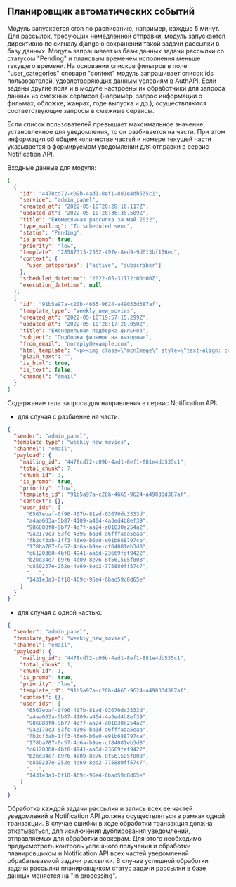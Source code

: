## Планировщик автоматических событий

Модуль запускается cron по расписанию, например, каждые 5 минут.
Для рассылок, требующих немедленной отправки, модуль запускается директивно по сигналу django о сохранении такой задачи 
рассылки в базу данных.
Модуль запрашивает из базы данных задачи рассылки со статусом "Pending" и плановым временем исполнения меньше 
текущего времени. 
На основании списков фильтров в поле "user_categories" словаря "context" модуль запрашивает список ids пользователей,
удовлетворяющих данным условиям в AuthAPI. Если заданы другие поля и в модуле настроены их обработчики для запроса данных 
из смежных сервисов (например, запрос информации о фильмах, обложке, жанрах, годе выпуска и др.), осуществляются 
соответствующие запросы в смежные сервисы.

Если список пользователей превышает максимальное значение, установленное для уведомления, то он разбивается на части.
При этом информация об общем количестве частей и номере текущей части указывается в формируемом уведомлении для отправки 
в сервис Notification API.

Входные данные для модуля:
```json
[
  {
    "id": "4478cd72-c09b-4ad1-8ef1-881e4db535c1",
    "service": "admin_panel",
    "created_at": "2022-05-10T20:28:16.117Z",
    "updated_at": "2022-05-10T20:36:35.589Z",
    "title": "Ежемесячная рассылка за май 2022",
    "type_mailing": "To scheduled send",
    "status": "Pending",
    "is_promo": true,
    "priority": "low",
    "template": "28587313-2552-497e-8ed9-9d613bf156ed",
    "context": {
      "user_categories": ["active", "subscriber"]
    },
    "scheduled_datetime": "2022-05-31T12:00:00Z",
    "execution_datetime": null
  },
  {
    "id": "91b5a97a-c20b-4665-9624-a49033d387af",
    "template_type": "weekly_new_movies",
    "created_at": "2022-05-10T19:57:15.299Z",
    "updated_at": "2022-05-10T20:17:20.050Z",
    "title": "Еженедельная подборка фильмов",
    "subject": "Подборка фильмов на выходные",
    "from_email": "noreply@example.com",
    "html_template": "<p><img class=\"mcnImage\" style=\"text-align: center; max-width: 221px; padding-bottom: 0px; vertical-align: bottom; display: block; margin-left: auto; margin-right: auto;\" src=\"https://mcusercontent.com/597bc5462e8302e1e9db1d857/images/7307dfb2-ccc5-4923-937b-4f833c61c341.png\" alt=\"\" width=\"221\" align=\"center\" /></p>\r\n<table style=\"border-collapse: collapse; width: 100%; height: 189.578px; background-color: #c2e0f4;\" border=\"1\">\r\n<tbody>\r\n<tr style=\"text-align: center; height: 34.1562px;\">\r\n<td style=\"width: 100%; height: 34.1562px;\" colspan=\"2\">\r\n<h3 style=\"line-height: 1;\"><span style=\"color: #3e4ff4;\">Здравствуйте, {{ username }}!</span></h3>\r\n</td>\r\n</tr>\r\n<tr style=\"height: 110.641px;\">\r\n<td style=\"width: 100%; height: 110.641px;\" colspan=\"2\">\r\n<p style=\"text-align: center; line-height: 1;\">Вечер пятницы, а это значит что пора отдохнуть от рабочей недели. Закажите пиццу и подумайте какой фильм вам бы хотелось посмотреть. И уж если с пиццей мы вам не сможем облегчить муки выбора, то вполне справимся с фильмом.</p>\r\n<h3 style=\"text-align: center; line-height: 1;\"><span style=\"color: #3e4ff4;\">Ловите персональную подборку</span></h3>\r\n</td>\r\n</tr>\r\n<tr style=\"height: 22.3906px;\">\r\n<td style=\"width: 49.9459%; height: 22.3906px; text-align: center;\">Довод</td>\r\n<td style=\"width: 50.0541%; height: 22.3906px; text-align: center;\">Бегущий по лезвию</td>\r\n</tr>\r\n<tr style=\"height: 22.3906px;\">\r\n<td style=\"width: 49.9459%; height: 22.3906px; text-align: center;\">Апгрейд</td>\r\n<td style=\"width: 50.0541%; height: 22.3906px; text-align: center;\">Электрические сны</td>\r\n</tr>\r\n</tbody>\r\n</table>\r\n<p style=\"text-align: center;\">Чтобы мы писали реже, вы можете <span style=\"text-decoration: underline;\">отписаться от рассылки</span>.</p>",
    "plain_text": "",
    "is_html": true,
    "is_text": false,
    "channel": "email"
  }
]
```

Содержание тела запроса для направления в сервис Notification API:
- для случая с разбиение на части:
```json
{
  "sender": "admin_panel",
  "template_type": "weekly_new_movies",
  "channel": "email",
  "payload": {
    "mailing_id": "4478cd72-c09b-4ad1-8ef1-881e4db535c1",
    "total_chunk": 7,
    "chunk_id": 3,
    "is_promo": true,
    "priority": "low",
    "template_id": "91b5a97a-c20b-4665-9624-a49033d387af",
    "context": {},
    "user_ids": [
      "6567ebaf-0f96-407b-81ad-03670dc3333d",
      "a4aa603a-5b87-4109-a404-4a3ed4b8ef39",
      "986880f0-9b77-4c7f-aa24-a01830e254a2",
      "9a2170c3-53fc-4395-ba3d-a6fffada5eaa",
      "fb2cf3ab-1ff3-46e0-b6a0-e91b688797ce",
      "178ba787-0c57-4d6a-b9ae-cf84081eb3d8",
      "c6120360-4bf8-4941-aa5d-23669fef9422",
      "b2bd34e7-b976-4e09-8e76-8f561505f808",
      "c850237e-252e-4a69-8ed2-775880ff57c7",
      "...",
      "1431e3a3-0f10-469c-96e4-6bad59c8d65e"
    ]
  }
}
```
- для случая с одной частью:
```json
{
  "sender": "admin_panel",
  "template_type": "weekly_new_movies",
  "channel": "email",
  "payload": {
    "mailing_id": "4478cd72-c09b-4ad1-8ef1-881e4db535c1",
    "total_chunk": 1,
    "chunk_id": 1,
    "is_promo": true,
    "priority": "low",
    "template_id": "91b5a97a-c20b-4665-9624-a49033d387af",
    "context": {},
    "user_ids": [
      "6567ebaf-0f96-407b-81ad-03670dc3333d",
      "a4aa603a-5b87-4109-a404-4a3ed4b8ef39",
      "986880f0-9b77-4c7f-aa24-a01830e254a2",
      "9a2170c3-53fc-4395-ba3d-a6fffada5eaa",
      "fb2cf3ab-1ff3-46e0-b6a0-e91b688797ce",
      "178ba787-0c57-4d6a-b9ae-cf84081eb3d8",
      "c6120360-4bf8-4941-aa5d-23669fef9422",
      "b2bd34e7-b976-4e09-8e76-8f561505f808",
      "c850237e-252e-4a69-8ed2-775880ff57c7",
      "...",
      "1431e3a3-0f10-469c-96e4-6bad59c8d65e"
    ]
  }
}
```

Обработка каждой задачи рассылки и запись всех ее частей уведомлений в Notification API должна осуществляться в рамках одной 
транзакции. В случае ошибки в ходе обработки транзакция должна откатываться, для исключения дублирования уведомлений, 
отправляемых для обработки воркерам. Для этого необходимо предусмотреть контроль успешного получения и обработки планировщиком 
и Notification API всех частей уведомлений обрабатываемой задачи рассылки. В случае успешной обработки задачи рассылки планировщиком
статус задачи рассылки в базе данных меняется на "In processing".

